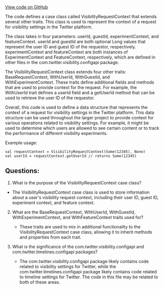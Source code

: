 [View code on GitHub](https://github.com/misbahsy/the-algorithm/visibilitylib/src/main/scala/com/twitter/visibility/configapi/VisibilityRequestContext.scala)

The code defines a case class called VisibilityRequestContext that extends several other traits. This class is used to represent the context of a request for visibility settings in the Twitter platform. 

The class takes in four parameters: userId, guestId, experimentContext, and featureContext. userId and guestId are both optional Long values that represent the user ID and guest ID of the requestor, respectively. experimentContext and featureContext are both instances of ExperimentContext and FeatureContext, respectively, which are defined in other files in the com.twitter.visibility.configapi package. 

The VisibilityRequestContext class extends four other traits: BaseRequestContext, WithUserId, WithGuestId, and WithExperimentContext. These traits define additional fields and methods that are used to provide context for the request. For example, the WithUserId trait defines a userId field and a getUserId method that can be used to retrieve the user ID of the requestor. 

Overall, this code is used to define a data structure that represents the context of a request for visibility settings in the Twitter platform. This data structure can be used throughout the larger project to provide context for various operations related to visibility settings. For example, it might be used to determine which users are allowed to see certain content or to track the performance of different visibility experiments. 

Example usage:

```
val requestContext = VisibilityRequestContext(Some(12345), None)
val userId = requestContext.getUserId // returns Some(12345)
```
## Questions: 
 1. What is the purpose of the VisibilityRequestContext case class?
   - The VisibilityRequestContext case class is used to store information about a user's visibility request context, including their user ID, guest ID, experiment context, and feature context.

2. What are the BaseRequestContext, WithUserId, WithGuestId, WithExperimentContext, and WithFeatureContext traits used for?
   - These traits are used to mix in additional functionality to the VisibilityRequestContext case class, allowing it to inherit methods and properties from each trait.

3. What is the significance of the com.twitter.visibility.configapi and com.twitter.timelines.configapi packages?
   - The com.twitter.visibility.configapi package likely contains code related to visibility settings for Twitter, while the com.twitter.timelines.configapi package likely contains code related to timeline settings for Twitter. The code in this file may be related to both of these areas.